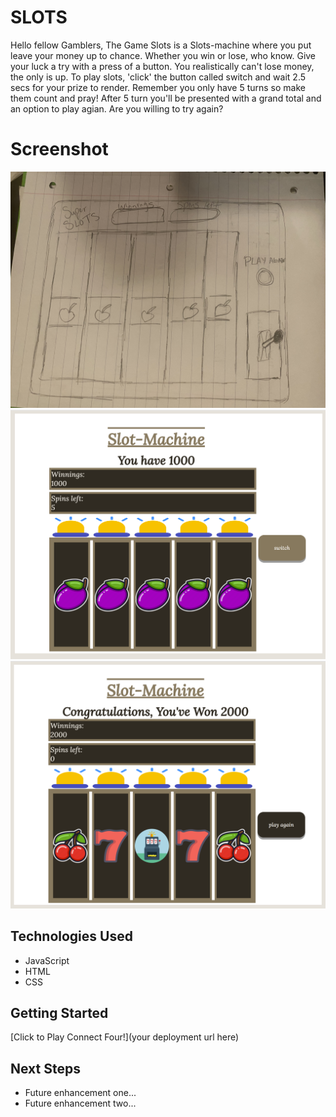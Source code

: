 # SLOTS
Hello fellow Gamblers,
The Game Slots is a Slots-machine where you put leave your money up to chance. Whether you win or lose, who know. Give your luck a try with a press of a button. You realistically can't lose money, the only is up. To play slots, 'click' the button called switch and wait 2.5 secs for your prize to render. Remember you only have 5 turns so make them count and pray! After 5 turn you'll be presented with a grand total and an option to play agian. Are you willing to try again?

# Screenshot

<img src="wireframe/IMG-7851.jpeg">
<img src="wireframe/Screenshot 2022-07-08 012112.png">
<img src="wireframe/finished slots.png">

## Technologies Used

- JavaScript
- HTML
- CSS

## Getting Started

[Click to Play Connect Four!](your deployment url here)

## Next Steps

- Future enhancement one...
- Future enhancement two... 